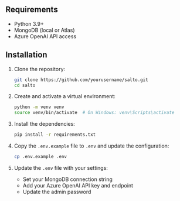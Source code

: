 ## Requirements

- Python 3.9+
- MongoDB (local or Atlas)
- Azure OpenAI API access

## Installation

1. Clone the repository:
   ```bash
   git clone https://github.com/yourusername/salto.git
   cd salto
   ```

2. Create and activate a virtual environment:
   ```bash
   python -m venv venv
   source venv/bin/activate  # On Windows: venv\Scripts\activate
   ```

3. Install the dependencies:
   ```bash
   pip install -r requirements.txt
   ```

4. Copy the `.env.example` file to `.env` and update the configuration:
   ```bash
   cp .env.example .env
   ```

5. Update the `.env` file with your settings:
   - Set your MongoDB connection string
   - Add your Azure OpenAI API key and endpoint
   - Update the admin password
